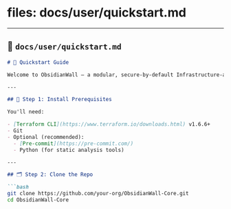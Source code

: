 
# files: docs/user/quickstart.md


---



## 📘 `docs/user/quickstart.md`

```markdown
# 🚀 Quickstart Guide

Welcome to ObsidianWall — a modular, secure-by-default Infrastructure-as-Code platform. Follow these steps to get up and running in minutes.

---

## 🧱 Step 1: Install Prerequisites

You'll need:

- [Terraform CLI](https://www.terraform.io/downloads.html) v1.6.6+
- Git
- Optional (recommended):
  - [Pre-commit](https://pre-commit.com/)  
  - Python (for static analysis tools)

---

## 🗂 Step 2: Clone the Repo

```bash
git clone https://github.com/your-org/ObsidianWall-Core.git
cd ObsidianWall-Core
